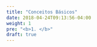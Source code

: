 ```yaml
---
title: "Conceitos Básicos"
date: 2018-04-24T09:13:56-04:00
weight: 1
pre: "<b>1. </b>"
draft: true
---
```


